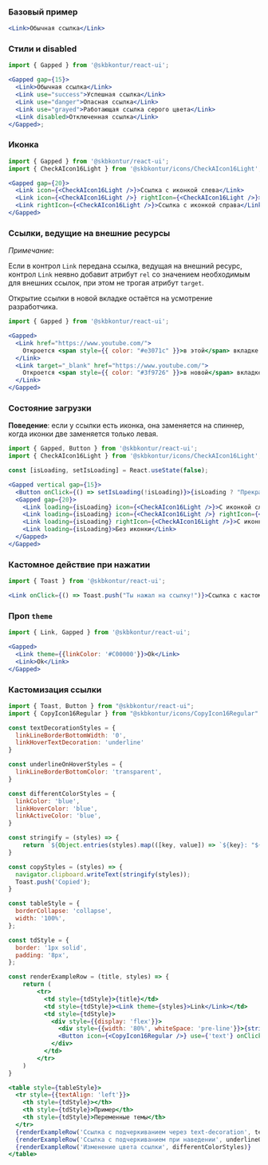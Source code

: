 ### Базовый пример

```jsx harmony
<Link>Обычная ссылка</Link>
```

### Стили и disabled

```jsx harmony
import { Gapped } from '@skbkontur/react-ui';

<Gapped gap={15}>
  <Link>Обычная ссылка</Link>
  <Link use="success">Успешная ссылка</Link>
  <Link use="danger">Опасная ссылка</Link>
  <Link use="grayed">Работающая ссылка серого цвета</Link>
  <Link disabled>Отключенная ссылка</Link>
</Gapped>;
```

### Иконка

```jsx harmony
import { Gapped } from '@skbkontur/react-ui';
import { CheckAIcon16Light } from '@skbkontur/icons/CheckAIcon16Light';

<Gapped gap={20}>
  <Link icon={<CheckAIcon16Light />}>Ссылка с иконкой слева</Link>
  <Link icon={<CheckAIcon16Light />} rightIcon={<CheckAIcon16Light />}>Ссылка с двумя иконками</Link>
  <Link rightIcon={<CheckAIcon16Light />}>Ссылка с иконкой справа</Link>
</Gapped>
```

### Ссылки, ведущие на внешние ресурсы

_Примечание_:

Если в контрол `Link` передана ссылка, ведущая на внешний ресурс, контрол `Link` неявно добавит атрибут `rel` со значением необходимым для внешних ссылок, при этом не трогая атрибут `target`.

Открытие ссылки в новой вкладке остаётся на усмотрение разработчика.

```jsx harmony
import { Gapped } from '@skbkontur/react-ui';

<Gapped>
  <Link href="https://www.youtube.com/">
    Откроется <span style={{ color: "#e3071c" }}>в этой</span> вкладке
  </Link>
  <Link target="_blank" href="https://www.youtube.com/">
    Откроется <span style={{ color: "#3f9726" }}>в новой</span> вкладке
  </Link>
</Gapped>
```

### Состояние загрузки

**Поведение**: если у ссылки есть иконка, она заменяется на спиннер, когда иконки две заменяется только левая.

```jsx harmony
import { Gapped, Button } from '@skbkontur/react-ui';
import { CheckAIcon16Light } from '@skbkontur/icons/CheckAIcon16Light';

const [isLoading, setIsLoading] = React.useState(false);

<Gapped vertical gap={15}>
  <Button onClick={() => setIsLoading(!isLoading)}>{isLoading ? "Прекратить загрузку!" : "Начать загрузку!"}</Button>
  <Gapped gap={20}>
    <Link loading={isLoading} icon={<CheckAIcon16Light />}>С иконкой слева</Link>
    <Link loading={isLoading} icon={<CheckAIcon16Light />} rightIcon={<CheckAIcon16Light />}>С двумя иконками</Link>
    <Link loading={isLoading} rightIcon={<CheckAIcon16Light />}>С иконкой справа</Link>
    <Link loading={isLoading}>Без иконки</Link>
  </Gapped>
</Gapped>
```

### Кастомное действие при нажатии

```jsx harmony
import { Toast } from '@skbkontur/react-ui';

<Link onClick={() => Toast.push("Ты нажал на ссылку!")}>Ссылка с кастомным действием</Link>
```

### Проп `theme`

```jsx harmony
import { Link, Gapped } from '@skbkontur/react-ui';

<Gapped>
  <Link theme={{linkColor: '#C00000'}}>Ok</Link>
  <Link>Ok</Link>
</Gapped>
```


### Кастомизация ссылки

```jsx harmony
import { Toast, Button } from "@skbkontur/react-ui";
import { CopyIcon16Regular } from "@skbkontur/icons/CopyIcon16Regular"

const textDecorationStyles = {
  linkLineBorderBottomWidth: '0',
  linkHoverTextDecoration: 'underline'
}

const underlineOnHoverStyles = {
  linkLineBorderBottomColor: 'transparent',
}

const differentColorStyles = {
  linkColor: 'blue',
  linkHoverColor: 'blue',
  linkActiveColor: 'blue',
}

const stringify = (styles) => {
    return `${Object.entries(styles).map(([key, value]) => `${key}: "${value}"`).join(", ")}`
}

const copyStyles = (styles) => {
  navigator.clipboard.writeText(stringify(styles));
  Toast.push('Copied');
}

const tableStyle = {
  borderCollapse: 'collapse',
  width: '100%',
};

const tdStyle = {
  border: '1px solid',
  padding: '8px',
};

const renderExampleRow = (title, styles) => {
    return (
        <tr>
          <td style={tdStyle}>{title}</td>
          <td style={tdStyle}><Link theme={styles}>Link</Link></td>
          <td style={tdStyle}>
            <div style={{display: 'flex'}}>
              <div style={{width: '80%', whiteSpace: 'pre-line'}}>{stringify(styles).replace(/, /g, '\n')}</div>
              <Button icon={<CopyIcon16Regular />} use={'text'} onClick={() => copyStyles(styles)}/>
            </div>
          </td>
        </tr>
    )
}

<table style={tableStyle}>
  <tr style={{textAlign: 'left'}}>
    <th style={tdStyle}></th>
    <th style={tdStyle}>Пример</th>
    <th style={tdStyle}>Переменные темы</th>
  </tr>
  {renderExampleRow('Ссылка с подчеркиванием через text-decoration', textDecorationStyles)}
  {renderExampleRow('Ссылка с подчеркиванием при наведении', underlineOnHoverStyles)}
  {renderExampleRow('Изменение цвета ссылки', differentColorStyles)}
</table>
```
